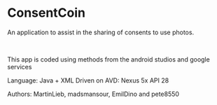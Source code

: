 # ConsentCoin

An application to assist in the sharing of consents to use photos.

<br>

This app is coded using methods from the android studios and google services


Language: Java + XML
Driven on AVD: Nexus 5x API 28

Authors: MartinLieb, madsmansour, EmilDino and pete8550

